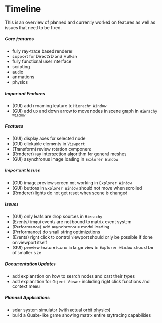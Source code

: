 # Timeline
This is an overview of planned and currently worked on features as well as issues that need to be fixed.

##### Core features
+ fully ray-trace based renderer
+ support for Direct3D and Vulkan
+ fully functional user interface
+ scripting
+ audio
+ animations
+ physics

##### Important Features
+ (GUI) add renaming feature to ```Hierachy Window```
+ (GUI) add up and down arrow to move nodes in scene graph in ```Hierachy Window```

##### Features
+ (GUI) display axes for selected node
+ (GUI) clickable elements in ```Viewport```
+ (Transform) review rotation component
+ (Renderer) ray intersection algorithm for general meshes
+ (GUI) asynchronus image loading in ```Explorer Window```

##### Important Issues
+ (GUI) image preview screen not working in ```Explorer Window```
+ (GUI) buttons in ```Explorer Window``` should not move when scrolled
+ (Renderer) lights do not get reset when scene is changed

##### Issues
+ (GUI) only leafs are drop sources in ```Hierachy```
+ (Events) imgui events are not bound to matrix event system
+ (Performance) add asynchronous model loading
+ (Performance) do small string optimizations
+ (Events) right click to control viewport should only be possible if done on viewport itself
+ (GUI) preview texture icons in large view in ```Explorer Window``` should be of smaller size

##### Documentation Updates
+ add explanation on how to search nodes and cast their types
+ add explanation for ```Object Viewer``` including right click functions and context menu

##### Planned Applications
+ solar system simulator (with actual orbit physics)
+ build a Quake-like game showing matrix entire raytracing capabilities

